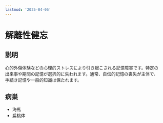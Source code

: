 ```yaml
---
lastmod: '2025-04-06'
---
```


# 解離性健忘

## 説明

心的外傷体験などの心理的ストレスにより引き起こされる記憶障害です。特定の出来事や期間の記憶が選択的に失われます。通常、自伝的記憶の喪失が主体で、手続き記憶や一般的知識は保たれます。

## 病巣

- 海馬
- 扁桃体
